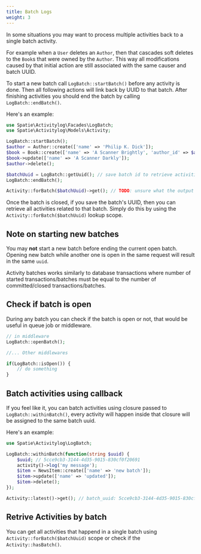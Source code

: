 ```yaml
---
title: Batch Logs
weight: 3
---
```


In some situations you may want to process multiple activities back to a single batch activity.

For example when a `User` deletes an `Author`, then that cascades soft deletes to the `Book`s that were owned by the `Author`. This way all modifications caused by that initial action are still associated with the same causer and batch UUID.

To start a new batch call `LogBatch::startBatch()` before any activity is done. Then all following actions will link back by UUID to that batch. After finishing activities you should end the batch by calling `LogBatch::endBatch()`.

Here's an example:

```php
use Spatie\Activitylog\Facades\LogBatch;
use Spatie\Activitylog\Models\Activity;

LogBatch::startBatch();
$author = Author::create(['name' => 'Philip K. Dick']);
$book = Book::create(['name' => 'A Scanner Brightly', 'author_id' => $author->id]);
$book->update(['name' => 'A Scanner Darkly']);
$author->delete();

$batchUuid = LogBatch::getUuid(); // save batch id to retrieve activities later
LogBatch::endBatch();

Activity::forBatch($batchUuid)->get(); // TODO: unsure what the output would be...
```

Once the batch is closed, if you save the batch's UUID, then you can retrieve all activities related to that batch. Simply do this by using the `Activity::forBatch($batchUuid)` lookup scope.

## Note on starting new batches

You may **not** start a new batch before ending the current open batch. Opening new batch while another one is open in the same request will result in the same `uuid`.

Activity batches works similarly to database transactions where number of started transactions/batches must be equal to the number of committed/closed transactions/batches.

## Check if batch is open

During any batch you can check if the batch is open or not, that would be useful in queue job or middleware.

```php
// in middleware
LogBatch::openBatch();

//... Other middlewares

if(LogBatch::isOpen()) {
    // do something
}

```

## Batch activities using callback

If you feel like it, you can batch activities using closure passed to `LogBatch::withinBatch()`, every activity will happen inside that closure will be assigned to the same batch uuid.

Here's an example:

```php
use Spatie\Activitylog\LogBatch;

LogBatch::withinBatch(function(string $uuid) {
    $uuid; // 5cce9cb3-3144-4d35-9015-830cf0f20691
    activity()->log('my message');
    $item = NewsItem::create(['name' => 'new batch']);
    $item->update(['name' => 'updated']);
    $item->delete();
});

Activity::latest()->get(); // batch_uuid: 5cce9cb3-3144-4d35-9015-830cf0f20691

```

## Retrive Activities by batch

You can get all activities that happend in a single batch using `Activity::forBatch($batchUuid)` scope or check if the `Activity::hasBatch()`.
